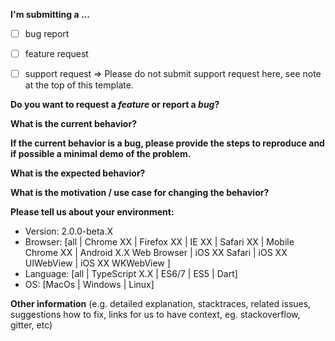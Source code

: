  **I'm submitting a ...**
  - [ ] bug report
  - [ ] feature request
  - [ ] support request => Please do not submit support request here, see note at the top of this template.


 **Do you want to request a *feature* or report a *bug*?**


 **What is the current behavior?**


 **If the current behavior is a bug, please provide the steps to reproduce and if possible a minimal demo of the problem.**


 **What is the expected behavior?**


 **What is the motivation / use case for changing the behavior?**


 **Please tell us about your environment:**
 
 - Version: 2.0.0-beta.X
 - Browser: [all | Chrome XX | Firefox XX | IE XX | Safari XX | Mobile Chrome XX | Android X.X Web Browser | iOS XX Safari | iOS XX UIWebView | iOS XX WKWebView ]
 - Language: [all | TypeScript X.X | ES6/7 | ES5 | Dart]
 - OS: [MacOs | Windows | Linux]

 **Other information** (e.g. detailed explanation, stacktraces, related issues, suggestions how to fix, links for us to have context, eg. stackoverflow, gitter, etc)